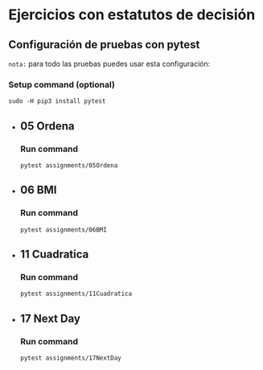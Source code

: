 # Ejercicios con estatutos de decisión

## Configuración de pruebas con **pytest**

`nota:` para todo las pruebas puedes usar esta configuración:
### Setup command (optional)
```
sudo -H pip3 install pytest
```

- ## 05 Ordena
    ### Run command
    ```
    pytest assignments/05Ordena
    ```

- ## 06 BMI
    ### Run command
    ```
    pytest assignments/06BMI
    ```

- ## 11 Cuadratica
    ### Run command
    ```
    pytest assignments/11Cuadratica
    ```

- ## 17 Next Day
    ### Run command
    ```
    pytest assignments/17NextDay
    ```